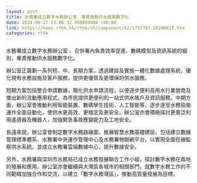 ```yaml
---
layout: post
title: 水務署成立數字水務辦公室　專責推動供水服務數字化
date: 2024-06-17 15:06:32.000000000 +08:00
link: https://news.rthk.hk/rthk/ch/component/k2/1757787-20240617.htm
categories: rthk
---
```


水務署成立數字水務辦公室 ，合併署內負責效率促進、數碼模型及資訊系統的組別，專責推動供水服務數字化。

辦公室正籌劃一系列短、中、長期方案，透過建設及實施一體化數據處理系統，優化現有水務設施及客戶服務，提供更優質及更環保的供水服務。

短期方案包括整合申請數據，簡化供水申請流程，以便逐步便利高用水行業營商及推出新的流動應用程式，為市民提供更便利的一站式供水帳戶及資訊服務。中期方面，辦公室會推動利用智能裝置、數碼孿生技術、人工智能等，逐步達至水務設施運作全面自動化，使供水更高效、更穩定及更安全。辦公室亦會積極探討更廣泛利用遙感器及機器人，加強緊急事故應變能力及工地安全。

長遠來說，辦公室會制定數字水務路線圖，推展智慧水務基礎建設，包括建立數據管理標準體系、水務署中央運作管理中心及水務署物聯網平台，以實現全面在線監察供水系統，並成立水務署雲端數據中心，提升數據安全。

另外，水務署與深圳市水務局已成立水務發展聯合工作小組，探討數字水務在兩地的發展和應用。辦公室亦會繼續與大灣區各城市的相關部門，就數字水務工作的不同範疇加強合作和交流，以建立「數字水務灣區」，推動高質量發展為目標。

